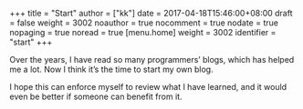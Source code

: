 +++
title = "Start"
author = ["kk"]
date = 2017-04-18T15:46:00+08:00
draft = false
weight = 3002
noauthor = true
nocomment = true
nodate = true
nopaging = true
noread = true
[menu.home]
  weight = 3002
  identifier = "start"
+++

Over the years, I have read so many programmers’ blogs, which has  helped me a lot. Now I think it’s the time to start my own blog.

I hope this can enforce myself to review what I have learned, and it would even be better if someone can benefit from it.
